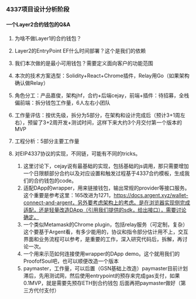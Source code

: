 ### 4337项目设计分析阶段

#### 一个Layer2合约钱包的Q&A

1. 为啥不做Layer1的合约钱包？

   

2. Layer2的EntryPoint EF什么时间部署？这个是我们的依赖

   

3. 我们本次做的是最小可用钱包？需要定义面向客户的功能范围

   

4. 本次的技术方案选型：Solidity+React+Chrome插件，Relay用Go（如果架构确认做Relay）

   

5. 角色分工：产品嘉俊，架构jhf，合约+后端cejay，前端+插件：待招募，全栈偏前端：拆分钱包工作量，6人左右小团队

   

6. 工作量评估：按优先级，拆分为5部分，在架构和设计完成后（预计3+1周左右），预留了3+2周开发+测试时间，这样下来大约3个月交付第一个版本的MVP

7. 工程分析：5部分主要工作量

   

8. 对EIP4337协议的实现，不同链，可能有不同的tricks。

   1. 这里讨论下，cejay说有最基础的实现，包括基础的js调用，那只需要增加一个日限额部分合约以及对应设置和触发过程基于4337合约模板，生成我们的合约钱包的code。
   2. 适配DApp的wrapper，用来链接钱包，输出常规的provider等接口服务。这个重要是参考这里：165改进为1271，https://docs.argent.xyz/wallet-connect-and-argent，另外要考虑架构上的考虑。是在浏览器实现侧完成适配，还是轻量改造DApp（引用我们提供的sdk，给出接口），需要讨论确定。
   3. 一个类似Metamask的Chrome plugin，包括relay服务（可定制，复杂）这个要基于Argent看，有多少能用的，协议和指令部分估计用不上，交互界面和业务流程可以参考，是重要的工作，深入研究代码后，拆解，再讨论一次。
   4. 一个用来示范如何连接使用wrapper的DApp demo。这个就用我们的ProofofSoul吧，也可以顺便改造一个版本
   5. paymaster，工作量，可以后置（GSN基础上改造）paymaster目前计划滞后，先用测试网，然后使用entrypoint的预存来完成gas支付，如果0.1MVP，就是需要先预存ETH到合约钱包 后面再把paymaster做好（第三方代付支付）
